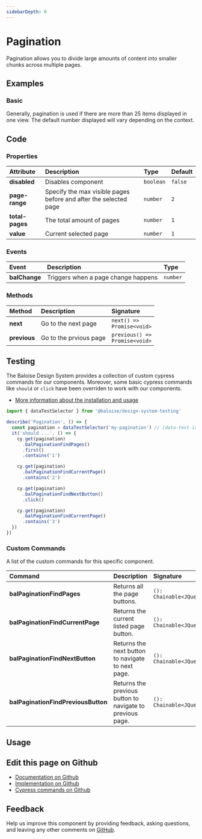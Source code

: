 ```yaml
---
sidebarDepth: 0
---
```


# Pagination

<!-- START: human documentation top -->

Pagination allows you to divide large amounts of content into smaller chunks across multiple pages.

<!-- END: human documentation top -->

<ClientOnly><docs-component-tabs></docs-component-tabs></ClientOnly>

## Examples

### Basic

Generally, pagination is used if there are more than 25 items displayed in one view. The default number displayed will vary depending on the context.

<ClientOnly><docs-demo-bal-pagination-79></docs-demo-bal-pagination-79></ClientOnly>

## Code

### Properties

| Attribute       | Description                                                      | Type                 | Default            |
| :-------------- | :--------------------------------------------------------------- | :------------------- | :----------------- |
| **disabled**    | Disables component                                               | <code>boolean</code> | <code>false</code> |
| **page-range**  | Specify the max visible pages before and after the selected page | <code>number</code>  | <code>2</code>     |
| **total-pages** | The total amount of pages                                        | <code>number</code>  | <code>1</code>     |
| **value**       | Current selected page                                            | <code>number</code>  | <code>1</code>     |

### Events

| Event         | Description                         | Type                |
| :------------ | :---------------------------------- | :------------------ |
| **balChange** | Triggers when a page change happens | <code>number</code> |

### Methods

| Method       | Description            | Signature                                            |
| :----------- | :--------------------- | :--------------------------------------------------- |
| **next**     | Go to the next page    | <code>next() =&#62; Promise&#60;void&#62;</code>     |
| **previous** | Go to the prvious page | <code>previous() =&#62; Promise&#60;void&#62;</code> |

## Testing

The Baloise Design System provides a collection of custom cypress commands for our components. Moreover, some basic cypress commands like `should` or `click` have been overriden to work with our components.

- [More information about the installation and usage](/components/tooling/testing.html)

<!-- START: human documentation testing -->

```typescript
import { dataTestSelector } from '@baloise/design-system-testing'

describe('Pagination', () => {
  const pagination = dataTestSelector('my-pagination') // [data-test-id="my-pagination"]
  it('should ...', () => {
    cy.get(pagination)
      .balPaginationFindPages()
      .first()
      .contains('1')

    cy.get(pagination)
      .balPaginationFindCurrentPage()
      .contains('2')

    cy.get(pagination)
      .balPaginationFindNextButton()
      .click()

    cy.get(pagination)
      .balPaginationFindCurrentPage()
      .contains('3')
  })
})
```

<!-- END: human documentation testing -->

### Custom Commands

A list of the custom commands for this specific component.

| Command                             | Description                                               | Signature                                  |
| :---------------------------------- | :-------------------------------------------------------- | :----------------------------------------- |
| **balPaginationFindPages**          | Returns all the page buttons.                             | <code>(): Chainable&#60;JQuery&#62;</code> |
| **balPaginationFindCurrentPage**    | Returns the current listed page button.                   | <code>(): Chainable&#60;JQuery&#62;</code> |
| **balPaginationFindNextButton**     | Returns the next button to navigate to next page.         | <code>(): Chainable&#60;JQuery&#62;</code> |
| **balPaginationFindPreviousButton** | Returns the previous button to navigate to previous page. | <code>(): Chainable&#60;JQuery&#62;</code> |

## Usage

<!-- START: human documentation usage -->

<!-- END: human documentation usage -->

## Edit this page on Github

- [Documentation on Github](https://github.com/baloise/design-system/blob/master/docs/src/components/components/bal-pagination.md)
- [Implementation on Github](https://github.com/baloise/design-system/blob/master/packages/components/src/components/bal-pagination)
- [Cypress commands on Github](https://github.com/baloise/design-system/blob/master/packages/testing/src/commands)

## Feedback

Help us improve this component by providing feedback, asking questions, and leaving any other comments on [GitHub](https://github.com/baloise/design-system/issues/new).

